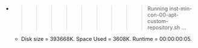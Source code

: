 * >>>>>>>>> Running inst-min-con-00-apt-custom-repository.sh ...
  * Disk size = 393668K. Space Used = 3608K. Runtime = 00:00:00:05.
